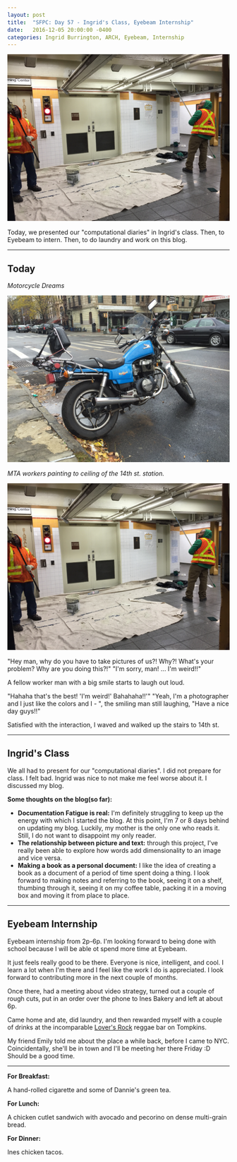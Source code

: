 ```yaml
---
layout: post
title:  "SFPC: Day 57 - Ingrid's Class, Eyebeam Internship"
date:   2016-12-05 20:00:00 -0400
categories: Ingrid Burrington, ARCH, Eyebeam, Internship
---
```


![MTA](/images/IMG_6767.JPG)

Today, we presented our "computational diaries" in Ingrid's class. Then, to Eyebeam to intern. Then, to do laundry and work on this blog.

-----

<h2>Today</h2>

*Motorcycle Dreams*

![moto blue](/images/IMG_6764.JPG)

*MTA workers painting to ceiling of the 14th st. station.*

![MTA](/images/IMG_6767.JPG)

"Hey man, why do you have to take pictures of us?! Why?! What's your problem? Why are you doing this?!"
"I'm sorry, man! ... I'm weird!!"

A fellow worker man with a big smile starts to laugh out loud.

"Hahaha that's the best! 'I'm weird!' Bahahaha!!'"
"Yeah, I'm a photographer and I just like the colors and I - ", the smiling man still laughing, "Have a nice day guys!!"

Satisfied with the interaction, I waved and walked up the stairs to 14th st.

-----

<h2>Ingrid's Class</h2>

We all had to present for our "computational diaries". I did not prepare for class. I felt bad. Ingrid was nice to not make me feel worse about it. I discussed my blog.

**Some thoughts on the blog(so far):**

- **Documentation Fatigue is real:** I'm definitely struggling to keep up the energy with which I started the blog. At this point, I'm 7 or 8 days behind on updating my blog. Luckily, my mother is the only one who reads it. Still, I do not want to disappoint my only reader.
- **The relationship between picture and text:** through this project, I've really been able to explore how words add dimensionality to an image and vice versa.
- **Making a book as a personal document:** I like the idea of creating a book as a document of a period of time spent doing a thing. I look forward to making notes and referring to the book, seeing it on a shelf, thumbing through it, seeing it on my coffee table, packing it in a moving box and moving it from place to place.

-----

<h2>Eyebeam Internship</h2>

Eyebeam internship from 2p-6p. I'm looking forward to being done with school because I will be able ot spend more time at Eyebeam.

It just feels really good to be there. Everyone is nice, intelligent, and cool. I learn a lot when I'm there and I feel like the work I do is appreciated. I look forward to contributing more in the next couple of months.

Once there, had a meeting about video strategy, turned out a couple of rough cuts, put in an order over the phone to Ines Bakery and left at about 6p.

Came home and ate, did laundry, and then rewarded myself with a couple of drinks at the incomparable [Lover's Rock](http://loversrocknyc.com/) reggae bar on Tompkins.

My friend Emily told me about the place a while back, before I came to NYC. Coincidentally, she'll be in town and I'll be meeting her there Friday :D Should be a good time.

-----

**For Breakfast:**

A hand-rolled cigarette and some of Dannie's green tea.

**For Lunch:**

A chicken cutlet sandwich with avocado and pecorino on dense multi-grain bread.

**For Dinner:**

Ines chicken tacos.
